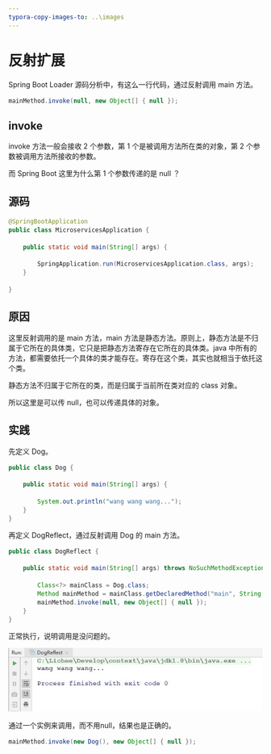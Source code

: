 ```yaml
---
typora-copy-images-to: ..\images
---
```


# 反射扩展

Spring Boot Loader 源码分析中，有这么一行代码，通过反射调用 main 方法。

```java
mainMethod.invoke(null, new Object[] { null });
```

## invoke

invoke 方法一般会接收 2 个参数，第 1 个是被调用方法所在类的对象，第 2 个参数被调用方法所接收的参数。

而 Spring Boot 这里为什么第 1 个参数传递的是 null ？

## 源码

```java
@SpringBootApplication
public class MicroservicesApplication {

    public static void main(String[] args) {

        SpringApplication.run(MicroservicesApplication.class, args);
    }

}
```

## 原因

这里反射调用的是 main 方法，main 方法是静态方法。原则上，静态方法是不归属于它所在的具体类，它只是把静态方法寄存在它所在的具体类。java 中所有的方法，都需要依托一个具体的类才能存在。寄存在这个类，其实也就相当于依托这个类。

静态方法不归属于它所在的类，而是归属于当前所在类对应的 class 对象。

所以这里是可以传 null，也可以传递具体的对象。

## 实践

先定义 Dog。

```java
public class Dog {

    public static void main(String[] args) {

        System.out.println("wang wang wang...");
    }
}
```

再定义 DogReflect，通过反射调用 Dog 的 main 方法。

```java
public class DogReflect {

    public static void main(String[] args) throws NoSuchMethodException, InvocationTargetException, IllegalAccessException {

        Class<?> mainClass = Dog.class;
        Method mainMethod = mainClass.getDeclaredMethod("main", String[].class);
        mainMethod.invoke(null, new Object[] { null });
    }
}
```

正常执行，说明调用是没问题的。

![DogReflect](../images/DogReflect.jpg)

通过一个实例来调用，而不用null，结果也是正确的。

```java
mainMethod.invoke(new Dog(), new Object[] { null });
```
